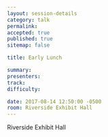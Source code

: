 ```yaml
---
layout: session-details
category: talk
permalink:
accepted: true
published: true
sitemap: false

title: Early Lunch

summary:
presenters:
track:
difficulty:

date: 2017-08-14 12:50:00 -0500
room: Riverside Exhibit Hall
---
```

Riverside Exhibit Hall
